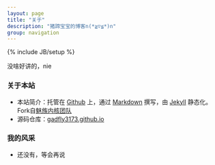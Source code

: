 ```yaml
---
layout: page
title: "关于"
description: "猪蹄宝宝的博客n(*≧▽≦*)n"
group: navigation
---
```

{% include JB/setup %}

没啥好讲的，nie

### 关于本站

* 本站简介：托管在 [Github](http://github.com) 上，通过 [Markdown](http://wowubuntu.com/markdown/) 撰写，由 [Jekyll](http://jekyllrb.com/) 静态化。
Fork自[魅族内核团队](https://github.com/meizuosc/meizuosc.github.io)
* 源码仓库：[gadfly3173.github.io](https://github.com/gadfly3173/gadfly3173.github.io)

### 我的风采

* 还没有，等会再说

